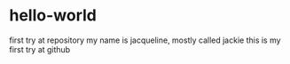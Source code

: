 # hello-world
first try at repository
my name is jacqueline, mostly called jackie
this is my first try at github
